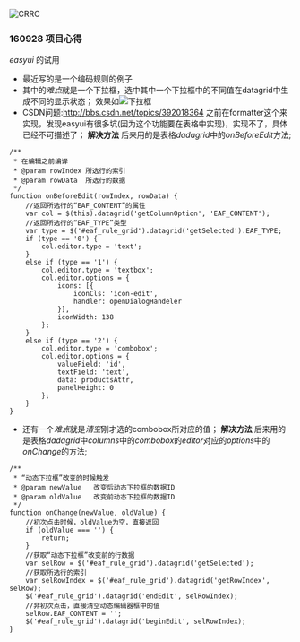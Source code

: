 ![CRRC](http://www.crrcgc.cc/Portals/71/logo.jpg)
### 160928 项目心得
*easyui* 的试用
- 最近写的是一个编码规则的例子
- 其中的*难点*就是一个下拉框，选中其中一个下拉框中的不同值在datagrid中生成不同的显示状态；
效果如![下拉框](http://img.bbs.csdn.net/upload/201609/20/1474364131_900680.png)
- CSDN问题:<http://bbs.csdn.net/topics/392018364>
之前在formatter这个来实现，发现easyui有很多坑(因为这个功能要在表格中实现)，实现不了，具体已经不可描述了；
**解决方法**
后来用的是表格*dadagrid*中的*onBeforeEdit*方法;
```
/**
 * 在编辑之前编译
 * @param rowIndex 所选行的索引
 * @param rowData  所选行的数据
 */
function onBeforeEdit(rowIndex, rowData) {
    //返回所选行的“EAF_CONTENT”的属性
    var col = $(this).datagrid('getColumnOption', 'EAF_CONTENT');
    //返回所选行的“EAF_TYPE”类型
    var type = $('#eaf_rule_grid').datagrid('getSelected').EAF_TYPE;
    if (type == '0') {
        col.editor.type = 'text';
    }
    else if (type == '1') {
        col.editor.type = 'textbox';
        col.editor.options = {
            icons: [{
                iconCls: 'icon-edit',
                handler: openDialogHandeler
            }],
            iconWidth: 138
        };
    }
    else if (type == '2') {
        col.editor.type = 'combobox';
        col.editor.options = {
            valueField: 'id',
            textField: 'text',
            data: productsAttr,
            panelHeight: 0
        };
    }
}
```
- 还有一个*难点*就是*清空*刚才选的combobox所对应的值；
**解决方法**
后来用的是表格*dadagrid*中*columns*中的*combobox*的*editor*对应的*options*中的*onChange*的方法;

```
/**
 * “动态下拉框”改变的时候触发
 * @param newValue   改变后动态下拉框的数据ID
 * @param oldValue   改变前动态下拉框的数据ID
 */
function onChange(newValue, oldValue) {
    //初次点击时候，oldValue为空，直接返回
    if (oldValue === '') {
        return;
    }
    //获取“动态下拉框”改变前的行数据
    var selRow = $('#eaf_rule_grid').datagrid('getSelected');
    //获取所选行的索引
    var selRowIndex = $('#eaf_rule_grid').datagrid('getRowIndex', selRow);
    $('#eaf_rule_grid').datagrid('endEdit', selRowIndex);
    //非初次点击，直接清空动态编辑器框中的值
    selRow.EAF_CONTENT = '';
    $('#eaf_rule_grid').datagrid('beginEdit', selRowIndex);
}
```
    
